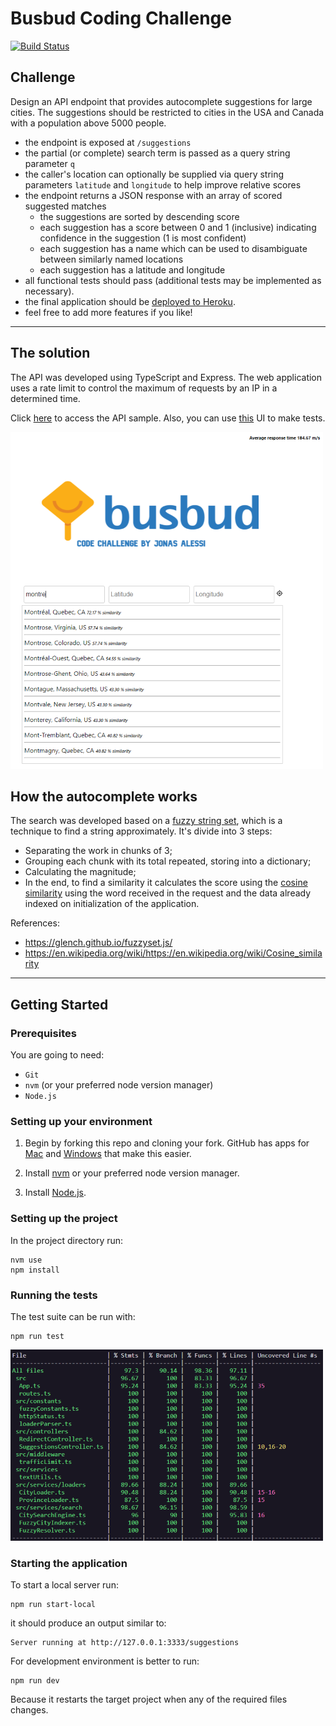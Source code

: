 # Busbud Coding Challenge
[![Build Status](https://travis-ci.org/jonasalessi/coding-challenge-backend-c.svg?branch=master)](https://travis-ci.org/jonasalessi/coding-challenge-backend-c)
## Challenge

Design an API endpoint that provides autocomplete suggestions for large cities.
The suggestions should be restricted to cities in the USA and Canada with a population above 5000 people.

- the endpoint is exposed at `/suggestions`
- the partial (or complete) search term is passed as a query string parameter `q`
- the caller's location can optionally be supplied via query string parameters `latitude` and `longitude` to help improve relative scores
- the endpoint returns a JSON response with an array of scored suggested matches
    - the suggestions are sorted by descending score
    - each suggestion has a score between 0 and 1 (inclusive) indicating confidence in the suggestion (1 is most confident)
    - each suggestion has a name which can be used to disambiguate between similarly named locations
    - each suggestion has a latitude and longitude
- all functional tests should pass (additional tests may be implemented as necessary).
- the final application should be [deployed to Heroku](https://devcenter.heroku.com/articles/getting-started-with-nodejs).
- feel free to add more features if you like!

------------------

## The solution

The API was developed using TypeScript and Express. The web application uses a rate limit to control the maximum of requests by an IP in a determined time.

Click [here](https://gentle-island-08430.herokuapp.com/suggestions?q=Londo&latitude=43.70011&longitude=-79.4163) to access the API sample. Also, you can use [this](https://jonasalessi.github.io/codechallenge-busbud-demo/) UI to make tests.

![](screen.png)


## How the autocomplete works

The search was developed based on a [fuzzy string set](https://glench.github.io/fuzzyset.js/), which is a technique to find a string approximately. It's divide into 3 steps:

- Separating the work in chunks of 3;
- Grouping each chunk with its total repeated, storing into a dictionary;
- Calculating the magnitude;
- In the end, to find a similarity it calculates the score using the [cosine similarity](https://en.wikipedia.org/wiki/https://en.wikipedia.org/wiki/Cosine_similarity) using the word received in the request and the data already indexed on initialization of the application.

References:
- https://glench.github.io/fuzzyset.js/
- https://en.wikipedia.org/wiki/https://en.wikipedia.org/wiki/Cosine_similarity

----------------------------------------------------------------

## Getting Started

### Prerequisites

You are going to need:

- `Git`
- `nvm` (or your preferred node version manager)
- `Node.js`

### Setting up your environment

1. Begin by forking this repo and cloning your fork. GitHub has apps for [Mac](http://mac.github.com/) and
[Windows](http://windows.github.com/) that make this easier.

2. Install [nvm](https://github.com/nvm-sh/nvm#install--update-script) or your preferred node version manager.

3. Install [Node.js](http://www.nodejs.org).

### Setting up the project

In the project directory run:

```
nvm use
npm install
```

### Running the tests

The test suite can be run with:

```
npm run test
```
![](coverage.png)

### Starting the application

To start a local server run:

```
npm run start-local
```

it should produce an output similar to:

```
Server running at http://127.0.0.1:3333/suggestions
```

For development environment is better to run:

```
npm run dev
```

Because it restarts the target project when any of the required files changes.
